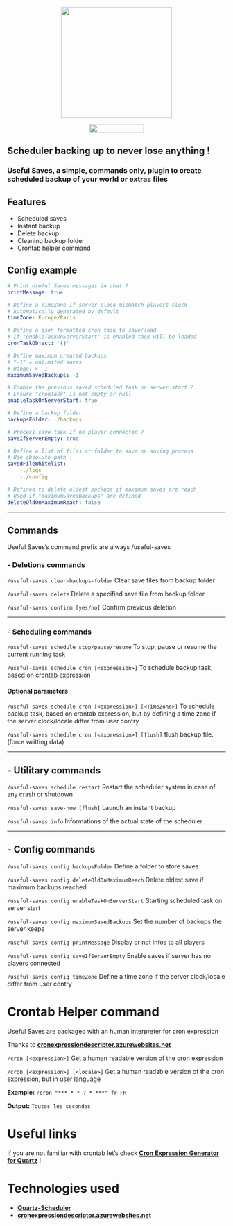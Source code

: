 <p align="center">
  <img width="256" height="256" src="https://i.imgur.com/Xz7NQwI.png">
</p>

<p align="center">
	<a href="https://www.curseforge.com/minecraft/mc-mods/useful-saves">
  		<img width="126" height="20" src="http://cf.way2muchnoise.eu/title/364598.svg">
	</a>
</p>

## Scheduler backing up to never lose anything !
### Useful Saves, a simple, commands only, plugin to create scheduled backup of your world or extras files

 
## Features
 
- Scheduled saves
- Instant backup
- Delete backup
- Cleaning backup folder
- Crontab helper command
 
## Config example

```yaml
# Print Useful Saves messages in chat ?
printMessage: true

# Define a TimeZone if server clock mismatch players clock
# Automatically generated by default
timeZone: Europe/Paris

# Define a json formatted cron task to save/load
# If "enableTaskOnServerStart" is enabled task will be loaded.
cronTaskObject: '{}'

# Define maximum created backups
# "-1" = unlimited saves
# Range: > -1
maximumSavedBackups: -1

# Enable the previous saved scheduled task on server start ?
# Ensure "cronTask" is not empty or null
enableTaskOnServerStart: true

# Define a backup folder
backupsFolder: ./backups

# Process save task if no player connected ?
saveIfServerEmpty: true

# Define a list of files or folder to save on saving process
# Use absolute path !
savedFileWhitelist: 
    -./logs
    -./config

# Defined to delete oldest backups if maximum saves are reach
# Used if "maximumSavedBackups" are defined
deleteOldOnMaximumReach: false
```
___

## Commands
Useful Saves’s command prefix are always /useful-saves

### - Deletions commands

`/useful-saves clear-backups-folder`
Clear save files from backup folder

`/useful-saves delete`
Delete a specified save file from backup folder

`/useful-saves confirm [yes/no]`
Confirm previous deletion

___

### - Scheduling commands
 
`/useful-saves schedule stop/pause/resume`
To stop, pause or resume the current running task

`/useful-saves schedule cron [<expression>]`
To schedule backup task, based on crontab expression

#### Optional parameters
 
`/useful-saves schedule cron [<expression>] [<TimeZone>]`
To schedule backup task, based on crontab expression, but by defining a time zone if the server clock/locale differ from user contry

`/useful-saves schedule cron [<expression>] [flush]`
flush backup file. (force writting data)

___

## - Utilitary commands

`/useful-saves schedule restart`
Restart the scheduler system in case of any crash or shutdown

`/useful-saves save-now [flush]`
Launch an instant backup

`/useful-saves info`
Informations of the actual state of the scheduler

___

## - Config commands

`/useful-saves config backupsFolder`
Define a folder to store saves

`/useful-saves config deleteOldOnMaximumReach`
Delete oldest save if maximum backups reached

`/useful-saves config enableTaskOnServerStart`
Starting scheduled task on server start

`/useful-saves config maximumSavedBackups`
Set the number of backups the server keeps

`/useful-saves config printMessage`
Display or not infos to all players

`/useful-saves config saveIfServerEmpty`
Enable saves if server has no players connected

`/useful-saves config timeZone`
Define a time zone if the server clock/locale differ from user contry

# Crontab Helper command
 
Useful Saves are packaged with an human interpreter for cron expression

Thanks to [**cronexpressiondescriptor.azurewebsites.net**](https://cronexpressiondescriptor.azurewebsites.net/)

`/cron [<expression>]`
Get a human readable version of the cron expression

`/cron [<expression>] [<locale>]`
Get a human readable version of the cron expression, but in user language

**Example:** `/cron "*** * * ? * ***" fr-FR`

**Output:** `Toutes les secondes`


# Useful links

If you are not familiar with crontab let’s check [**Cron Expression Generator for Quartz**](https://www.freeformatter.com/cron-expression-generator-quartz.html) !

# Technologies used

- [**Quartz-Scheduler**](http://www.quartz-scheduler.org/)
- [**cronexpressiondescriptor.azurewebsites.net**](https://cronexpressiondescriptor.azurewebsites.net/)
